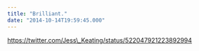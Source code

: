 ```yaml
---
title: "Brilliant."
date: "2014-10-14T19:59:45.000"
---
```


https://twitter.com/Jess\_Keating/status/522047921223892994
